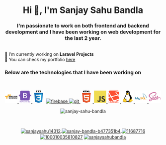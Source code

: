 <h1 align="center">Hi 👋, I'm Sanjay Sahu Bandla</h1>
<h3 align="center">I'm passionate to work on both frontend and backend development and I have been working on web
	development for the last 2 year.</h3>
<br />
 🔭 I’m currently working on <strong>Laravel Projects</strong>
 <br />
 📝 You can check my portfolio <a href="https://sanjaybandla.web.app/">here</a>
<br />

<h3> Below are the technologies that I have been working on </h3>
<br />
<p align="center">
	<a href="https://aws.amazon.com" target="_blank"> <img src="https://raw.githubusercontent.com/devicons/devicon/master/icons/amazonwebservices/amazonwebservices-original-wordmark.svg" alt="aws" width="40" height="40"/> </a>
    <a href="https://getbootstrap.com" target="_blank"> <img src="https://raw.githubusercontent.com/devicons/devicon/master/icons/bootstrap/bootstrap-plain-wordmark.svg" alt="bootstrap" width="40" height="40"/> </a>
    <a href="https://www.w3schools.com/css/" target="_blank"> <img src="https://raw.githubusercontent.com/devicons/devicon/master/icons/css3/css3-original-wordmark.svg" alt="css3" width="40" height="40"/></a>
    <a href="https://firebase.google.com/" target="_blank"> <img src="https://www.vectorlogo.zone/logos/firebase/firebase-icon.svg" alt="firebase" width="40" height="40"/> </a>
    <a href="https://git-scm.com/" target="_blank"> <img src="https://www.vectorlogo.zone/logos/git-scm/git-scm-icon.svg" alt="git" width="40" height="40"/> </a>
    <a href="https://www.w3.org/html/" target="_blank"> <img src="https://raw.githubusercontent.com/devicons/devicon/master/icons/html5/html5-original-wordmark.svg" alt="html5" width="40" height="40"/> </a>
    <a href="https://developer.mozilla.org/en-US/docs/Web/JavaScript" target="_blank"> <img src="https://raw.githubusercontent.com/devicons/devicon/master/icons/javascript/javascript-original.svg" alt="javascript" width="40" height="40"/> </a>
    <a href="https://laravel.com/" target="_blank"> <img src="https://raw.githubusercontent.com/devicons/devicon/master/icons/laravel/laravel-plain-wordmark.svg" alt="laravel" width="40" height="40"/> </a>
    <a href="https://www.linux.org/" target="_blank"> <img src="https://raw.githubusercontent.com/devicons/devicon/master/icons/linux/linux-original.svg" alt="linux" width="40" height="40"/> </a>
    <a href="https://www.mysql.com/" target="_blank"> <img src="https://raw.githubusercontent.com/devicons/devicon/master/icons/mysql/mysql-original-wordmark.svg" alt="mysql" width="40" height="40"/> </a>
    <a href="https://sass-lang.com" target="_blank"> <img src="https://raw.githubusercontent.com/devicons/devicon/master/icons/sass/sass-original.svg" alt="sass" width="40" height="40"/> </a>
</p>

<p align="center">
	<img align="center"
		src="https://github-readme-stats.vercel.app/api/top-langs/?username=sanjay-sahu-bandla&layout=compact&hide=html"
		alt="sanjay-sahu-bandla" />
</p> <br />
<p align="center">
	<a href="https://twitter.com/sanjaysahu14312" target="blank">
		<img align="center" src="https://cdn.jsdelivr.net/npm/simple-icons@3.0.1/icons/twitter.svg"
			alt="sanjaysahu14312" height="30" width="30" />
	</a>
	<a href="https://linkedin.com/in/sanjay-bandla-b477351b4" target="blank">
		<img align="center" src="https://cdn.jsdelivr.net/npm/simple-icons@3.0.1/icons/linkedin.svg"
			alt="sanjay-bandla-b477351b4" height="30" width="30" />
	</a>
	<a href="https://stackoverflow.com/users/11687716" target="blank">
		<img align="center" src="https://cdn.jsdelivr.net/npm/simple-icons@3.0.1/icons/stackoverflow.svg" alt="11687716"
			height="30" width="30" />
	</a>
	<a href="https://fb.com/100010035810827" target="blank">
		<img align="center" src="https://cdn.jsdelivr.net/npm/simple-icons@3.0.1/icons/facebook.svg"
			alt="100010035810827" height="30" width="30" /></a> <a href="https://instagram.com/sanjaysahubandla"
		target="blank"><img align="center" src="https://cdn.jsdelivr.net/npm/simple-icons@3.0.1/icons/instagram.svg"
			alt="sanjaysahubandla" height="30" width="30" />
	</a>
</p>
